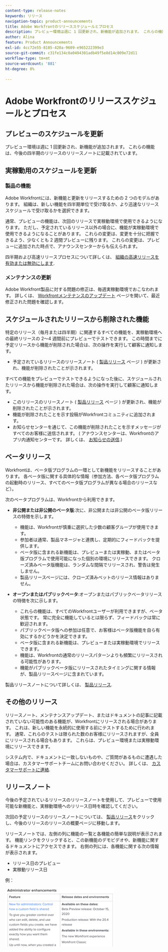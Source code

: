 ```yaml
---
content-type: release-notes
keywords: リリース
navigation-topic: product-announcements
title: Adobe Workfrontのリリーススケジュールとプロセス
description: プレビュー環境は週に 1 回更新され、新機能が追加されます。 これらの機能は、今後の四半期のリリースのリリースノートに記載されています。
author: Alina
feature: Product Announcements
exl-id: 4cc72e55-8105-420a-9609-e965222399e3
source-git-commit: c31fe134c0a0494301adb49f5e8d14c009e72d11
workflow-type: tm+mt
source-wordcount: '881'
ht-degree: 0%

---
```


# Adobe Workfrontのリリーススケジュールとプロセス

## プレビューのスケジュールを更新

プレビュー環境は週に 1 回更新され、新機能が追加されます。 これらの機能は、今後の四半期のリリースのリリースノートに記載されています。

## 実稼動用のスケジュールを更新

### 製品の機能


Adobe Workfrontには、新機能と更新をリリースするための 2 つのモデルがあります。 組織は、新しい機能を四半期単位で受け取るか、より迅速なリリーススケジュールで受け取るかを選択できます。

通常、プレビューの機能は、次回のリリースで実稼動環境で使用できるようになります。 ただし、予定されているリリース以外の場合に、機能が実稼動環境で使用できるようになることがあります。 これらの変更は、変更を十分に把握できるよう、少なくとも 2 週間プレビューに残ります。 これらの変更は、プレビューに追加された時点で、アナウンスセンターからも伝えられます。

四半期および高速リリースプロセスについて詳しくは、 [組織の高速リリースを有効または無効にします](/help/quicksilver/administration-and-setup/set-up-workfront/configure-system-defaults/enable-fast-release-process.md).

### メンテナンスの更新

Adobe Workfront製品に対する問題の修正は、毎週実稼動環境でおこなわれます。 詳しくは、 [Workfrontメンテナンスのアップデート](https://experienceleague.adobe.com/docs/workfront-known-issues/releases/current-updates.html) ページを開いて、最近修正された問題を確認します。

## スケジュールされたリリースから削除された機能

特定のリリース（毎月または四半期）に関連するすべての機能を、実稼動環境への最終リリースの 2～4 週間前にプレビューでテストできます。 この時間までに予定リリースから機能が削除された場合は、次の操作を実行して顧客に通知します。

* 予定されているリリースのリリースノート ( [製品リリース](../../product-announcements/product-releases/product-releases.md) ページ ) が更新され、機能が削除されたことが示されます。

すべての機能をプレビューでテストできるようになった後に、スケジュールされたリリースから機能が削除された場合は、次の操作を実行して顧客に通知します。

* このリリースのリリースノート ( [製品リリース](../../product-announcements/product-releases/product-releases.md) ページ ) が更新され、機能が削除されたことが示されます。
* 機能が削除されたことを示す投稿がWorkfrontコミュニティに追加されます。
* お知らせセンターを通じて、この機能が削除されたことを示すメッセージがすべてのお客様に送信されます。 ( アナウンスセンターは、Workfrontのアプリ内通知センターです。 詳しくは、 [お知らせの送信](../../administration-and-setup/get-started-wf-administration/view-send-announcements.md).)

## ベータリリース

Workfrontは、ベータ版プログラムの一環として新機能をリリースすることがあります。
各ベータ版に関する具体的な情報（参加方法、各ベータ版プログラムの起動時のリリース、すべてのベータ版プログラムが異なる場合のリリースなど）。

次のベータプログラムは、Workfrontから利用できます。

* **非公開または非公開のベータ版**:次に、非公開または非公開のベータ版リリースの特徴を示します。

   * 機能は、Workfrontが慎重に選択した少数の顧客グループが使用できます。
   * 参加者は通常、製品マネージャと連携し、定期的にフィードバックを提供します。
   * ベータ版に含まれる新機能は、プレビューまたは実稼動、またはベータ版プログラムで使用可能になった個別の環境にリリースできます。 クローズ済みベータ版機能は、ランダムな間隔でリリースされ、警告は発生しません。
   * 製品リリースページには、クローズ済みベットのリリース情報はありません。

* **オープンまたはパブリックベータ**:オープンまたはパブリックベータリリースの特徴を次に示します。

   * これらの機能は、すべてのWorkfrontユーザーが利用できますが、ベータ状態です。 常に完全に機能しているとは限らず、フィードバックは常に歓迎されます。
   * パブリックベータ版への参加は任意で、お客様はベータ版機能を自ら有効にするかどうかを決定できます。
   * ベータ版に含まれる新機能は、プレビューまたは実稼動環境でリリースできます。
   * 機能は、Workfrontの通常のリリースパターンよりも頻繁にリリースされる可能性があります。
   * 機能がパブリックベータ版にリリースされたタイミングに関する情報が、製品リリースページに含まれています。

製品リリースノートについて詳しくは、 [製品リリース](../../product-announcements/product-releases/product-releases.md).

## その他のリリース

リリースノート、メンテナンスアップデート、またはドキュメントの記事に記載されていない可能性のある機能が、Workfrontにリリースされる場合があります。 これは、新しい機能を永続的に使用する前にテストするために行われます。 通常、これらのテストは限られた数のお客様にリリースされますが、全員にリリースされる場合もあります。 これらは、プレビュー環境または実稼動環境にリリースできます。

システム内で、ドキュメントに一致しないものや、ご質問があるものに遭遇した場合は、カスタマーサポートチームにお問い合わせください。 詳しくは、 [カスタマーサポートに連絡](../../workfront-basics/tips-tricks-and-troubleshooting/contact-customer-support.md).

## リリースノート

今後の予定されているリリースのリリースノートを使用して、プレビューで使用可能な新機能と、実稼動環境へのリリース日時を確認してください。

次回の予定リリースのリリースノートについては、 [製品リリース](../../product-announcements/product-releases/product-releases.md)をクリックし、今後のリリースのリリースの概要ページに移動します。

リリースノートでは、左側の列に機能の一覧と各機能の簡単な説明が表示されます。 機能リンクをクリックすると、この新機能のデモビデオや、新機能に関するドキュメントにアクセスできます。 右側の列には、各機能に関する次の情報が表示されます。

* リリース日のプレビュー
* 実稼動リリース日

例：

![](assets/release-notes-350x189.png)

